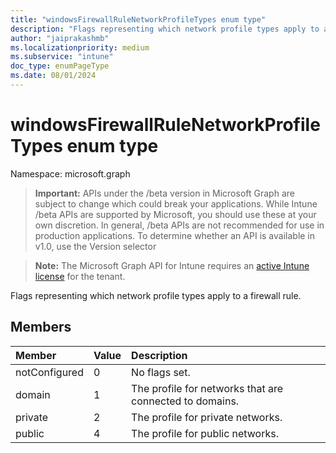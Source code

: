 ```yaml
---
title: "windowsFirewallRuleNetworkProfileTypes enum type"
description: "Flags representing which network profile types apply to a firewall rule."
author: "jaiprakashmb"
ms.localizationpriority: medium
ms.subservice: "intune"
doc_type: enumPageType
ms.date: 08/01/2024
---
```


# windowsFirewallRuleNetworkProfileTypes enum type

Namespace: microsoft.graph

> **Important:** APIs under the /beta version in Microsoft Graph are subject to change which could break your applications. While Intune /beta APIs are supported by Microsoft, you should use these at your own discretion. In general, /beta APIs are not recommended for use in production applications. To determine whether an API is available in v1.0, use the Version selector

> **Note:** The Microsoft Graph API for Intune requires an [active Intune license](https://go.microsoft.com/fwlink/?linkid=839381) for the tenant.

Flags representing which network profile types apply to a firewall rule.

## Members
|Member|Value|Description|
|:---|:---|:---|
|notConfigured|0|No flags set.|
|domain|1|The profile for networks that are connected to domains.|
|private|2|The profile for private networks.|
|public|4|The profile for public networks.|